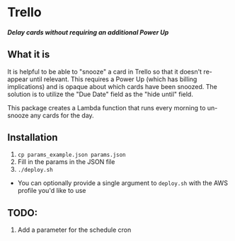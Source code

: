 # Trello
##### Delay cards without requiring an additional Power Up

## What it is
It is helpful to be able to "snooze" a card in Trello so that it doesn't re-appear until relevant. This requires a Power Up (which has billing implications) and is opaque about
which cards have been snoozed. The solution is to utilize the "Due Date" field as the "hide until" field.

This package creates a Lambda function that runs every morning to un-snooze any cards for the day.

## Installation
1. `cp params_example.json params.json`
2. Fill in the params in the JSON file
3. `./deploy.sh`
  - You can optionally provide a single argument to `deploy.sh` with the AWS profile you'd like to use

## TODO: 
  1. Add a parameter for the schedule cron
